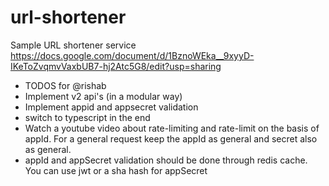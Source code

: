 # url-shortener
Sample URL shortener service 
https://docs.google.com/document/d/1BznoWEka__9xyyD-IKeToZvqmvVaxbUB7-hj2Atc5G8/edit?usp=sharing

- TODOS for @rishab
- Implement v2 api's (in a modular way)
- Implement appid and appsecret validation
- switch to typescript in the end
- Watch a youtube video about rate-limiting and rate-limit on the basis of appId. For a general request keep the appId as general and secret also as general.
- appId and appSecret validation should be done through redis cache. You can use jwt or a sha hash for appSecret